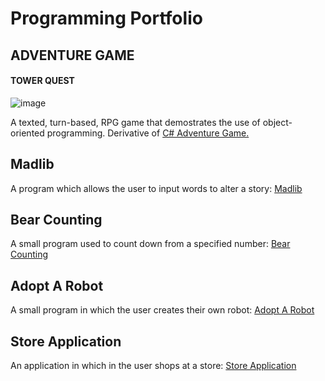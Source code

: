 # Programming Portfolio

## **ADVENTURE GAME**
#### TOWER QUEST
![image](https://user-images.githubusercontent.com/71942771/162590965-b9df3fe2-d9c4-43e9-8a68-8bca9f9f2f4e.png)

A texted, turn-based, RPG game that demostrates the use of object-oriented programming. Derivative of [C# Adventure Game.](http://programmingisfun.com/learn/c-sharp-adventure-game/)

## Madlib
A program which allows the user to input words to alter a story: [Madlib](https://github.com/freshkiwi/Madlib-Project)

## Bear Counting
A small program used to count down from a specified number: [Bear Counting](https://github.com/freshkiwi/Bear-Counting)

## Adopt A Robot
A small program in which the user creates their own robot: [Adopt A Robot](https://github.com/freshkiwi/Adopt-A-Robot)

## Store Application
An application in which in the user shops at a store: [Store Application](https://github.com/freshkiwi/Store-Application)
